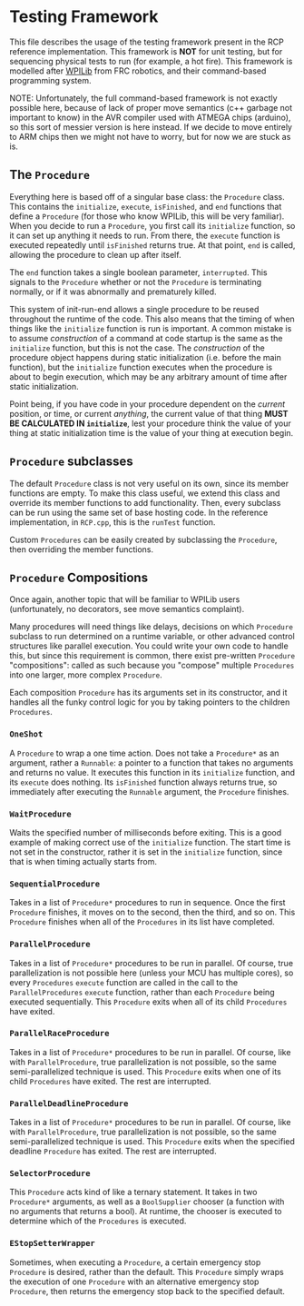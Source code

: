 # Testing Framework

This file describes the usage of the testing framework present in the RCP reference implementation. This framework is
**NOT** for unit testing, but for sequencing physical tests to run (for example, a hot fire). This framework is
modelled after [WPILib](https://docs.wpilib.org) from FRC robotics, and their command-based programming system.

NOTE: Unfortunately, the full command-based framework is not exactly possible here, because of lack of proper move
semantics (c++ garbage not important to know) in the AVR compiler used with ATMEGA chips (arduino), so this sort of
messier version is here instead. If we decide to move entirely to ARM chips then we might not have to worry, but for now
we are stuck as is. 

## The `Procedure`

Everything here is based off of a singular base class: the `Procedure` class. This contains the `initialize`, 
`execute`, `isFinished`, and `end` functions that define a `Procedure` (for those who know WPILib, this will be very 
familiar). When you decide to run a `Procedure`, you first call its `initialize` function, so it can set up anything 
it needs to run. From there, the `execute` function is executed repeatedly until `isFinished` returns true. At that 
point, `end` is called, allowing the procedure to clean up after itself. 

The `end` function takes a single boolean parameter, `interrupted`. This signals to the `Procedure` whether or not 
the `Procedure` is terminating normally, or if it was abnormally and prematurely killed.

This system of init-run-end allows a single procedure to be reused throughout the runtime of the code. This also 
means that the timing of when things like the `initialize` function is run is important. A common mistake is to 
assume _construction_  of a command at code startup is the same as the `initialize` function, but this is not the 
case. The _construction_ of the procedure object happens during static initialization (i.e. before the main function),
but the `initialize` function executes when the procedure is about to begin execution, which may be any arbitrary 
amount of time after static initialization.

Point being, if you have code in your procedure dependent on the _current_ position, or time, or current _anything_, 
the current value of that thing **MUST BE CALCULATED IN `initialize`**, lest your procedure think the value of your 
thing at static initialization time is the value of your thing at execution begin. 

## `Procedure` subclasses

The default `Procedure` class is not very useful on its own, since its member functions are empty. To make this 
class useful, we extend this class and override its member functions to add functionality. Then, every subclass can 
be run using the same set of base hosting code. In the reference implementation, in `RCP.cpp`, this is the `runTest` 
function.

Custom `Procedures` can be easily created by subclassing the `Procedure`, then overriding the member functions.

## `Procedure` Compositions

Once again, another topic that will be familiar to WPILib users (unfortunately, no decorators, see move semantics 
complaint).

Many procedures will need things like delays, decisions on which `Procedure` subclass to run determined on a runtime 
variable, or other advanced control structures like parallel execution. You could write your own code to handle this,
but since this requirement is common, there exist pre-written `Procedure` "compositions": called as such because you 
"compose" multiple `Procedures` into one larger, more complex `Procedure`.

Each composition `Procedure` has its arguments set in its constructor, and it handles all the funky control logic 
for you by taking pointers to the children `Procedures`.


### `OneShot`

A `Procedure` to wrap a one time action. Does not take a `Procedure*` as an argument, rather a `Runnable`: a pointer 
to a function that takes no arguments and returns no value. It executes this function in its `initialize` function, 
and its `execute` does nothing. Its `isFinished` function always returns true, so immediately after executing the 
`Runnable` argument, the `Procedure` finishes.

### `WaitProcedure`

Waits the specified number of milliseconds before exiting. This is a good example of making correct use of the 
`initialize` function. The start time is not set in the constructor, rather it is set in the `initialize` function, 
since that is when timing actually starts from.

### `SequentialProcedure`

Takes in a list of `Procedure*` procedures to run in sequence. Once the first `Procedure` finishes, it moves on to 
the second, then the third, and so on. This `Procedure` finishes when all of the `Procedures` in its list have 
completed.

### `ParallelProcedure`

Takes in a list of `Procedure*` procedures to be run in parallel. Of course, true parallelization is not possible 
here (unless your MCU has multiple cores), so every `Procedures` `execute` function are called in the call to the 
`ParallelProcedures` `execute` function, rather than each `Procedure` being executed sequentially. This `Procedure` 
exits when all of its child `Procedures` have exited.

### `ParallelRaceProcedure`

Takes in a list of `Procedure*` procedures to be run in parallel. Of course, like with `ParallelProcedure`, true 
parallelization is not possible, so the same semi-parallelized technique is used. This `Procedure` exits when one of 
its child `Procedures` have exited. The rest are interrupted.

### `ParallelDeadlineProcedure`

Takes in a list of `Procedure*` procedures to be run in parallel. Of course, like with `ParallelProcedure`, true
parallelization is not possible, so the same semi-parallelized technique is used. This `Procedure` exits when the 
specified deadline `Procedure` has exited. The rest are interrupted.

### `SelectorProcedure`

This `Procedure` acts kind of like a ternary statement. It takes in two `Procedure*` arguments, as well as a 
`BoolSupplier` chooser (a function with no arguments that returns a bool). At runtime, the chooser is executed to 
determine which of the `Procedures` is executed.

### `EStopSetterWrapper`

Sometimes, when executing a `Procedure`, a certain emergency stop `Procedure` is desired, rather than the default. 
This `Procedure` simply wraps the execution of one `Procedure` with an alternative emergency stop `Procedure`, then 
returns the emergency stop back to the specified default.